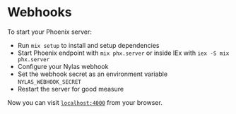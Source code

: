 # Webhooks

To start your Phoenix server:

  * Run `mix setup` to install and setup dependencies
  * Start Phoenix endpoint with `mix phx.server` or inside IEx with `iex -S mix phx.server`
  * Configure your Nylas webhook
  * Set the webhook secret as an environment variable `NYLAS_WEBHOOK_SECRET`
  * Restart the server for good measure

Now you can visit [`localhost:4000`](http://localhost:4000) from your browser.

